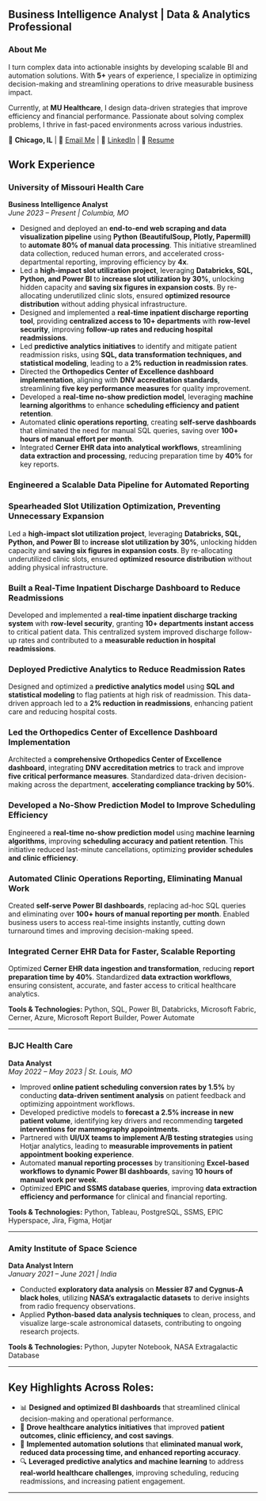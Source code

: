 ## Business Intelligence Analyst | Data & Analytics Professional  
### About Me  

I turn complex data into actionable insights by developing scalable BI and automation solutions. With **5+** years of experience, I specialize in optimizing decision-making and streamlining operations to drive measurable business impact.  

Currently, at **MU Healthcare**, I design data-driven strategies that improve efficiency and financial performance. Passionate about solving complex problems, I thrive in fast-paced environments across various industries.  

📍 **Chicago, IL** | 📧 [Email Me](mailto:mohity667@gmail.com) | 🔗 [LinkedIn](https://www.linkedin.com/in/mohity667) | 📄 [Resume](https://drive.google.com/file/d/1H_q7nGRXIO7dmUebB4Jvo90DkMmrj3dC/view?usp=sharing)  


## Work Experience

### **University of Missouri Health Care**  
**Business Intelligence Analyst**  
*June 2023 – Present | Columbia, MO*

- Designed and deployed an **end-to-end web scraping and data visualization pipeline** using **Python (BeautifulSoup, Plotly, Papermill)** to **automate 80% of manual data processing**. This initiative streamlined data collection, reduced human errors, and accelerated cross-departmental reporting, improving efficiency by **4x**.
- Led a **high-impact slot utilization project**, leveraging **Databricks, SQL, Python, and Power BI** to **increase slot utilization by 30%**, unlocking hidden capacity and **saving six figures in expansion costs**. By re-allocating underutilized clinic slots, ensured **optimized resource distribution** without adding physical infrastructure.
- Designed and implemented a **real-time inpatient discharge reporting tool**, providing **centralized access to 10+ departments** with **row-level security**, improving **follow-up rates and reducing hospital readmissions**.
- Led **predictive analytics initiatives** to identify and mitigate patient readmission risks, using **SQL, data transformation techniques, and statistical modeling**, leading to a **2% reduction in readmission rates**.
- Directed the **Orthopedics Center of Excellence dashboard implementation**, aligning with **DNV accreditation standards**, streamlining **five key performance measures** for quality improvement.
- Developed a **real-time no-show prediction model**, leveraging **machine learning algorithms** to enhance **scheduling efficiency and patient retention**.
- Automated **clinic operations reporting**, creating **self-serve dashboards** that eliminated the need for manual SQL queries, saving over **100+ hours of manual effort per month**.
- Integrated **Cerner EHR data into analytical workflows**, streamlining **data extraction and processing**, reducing preparation time by **40%** for key reports.

### **Engineered a Scalable Data Pipeline for Automated Reporting**  

### **Spearheaded Slot Utilization Optimization, Preventing Unnecessary Expansion**  
Led a **high-impact slot utilization project**, leveraging **Databricks, SQL, Python, and Power BI** to **increase slot utilization by 30%**, unlocking hidden capacity and **saving six figures in expansion costs**. By re-allocating underutilized clinic slots, ensured **optimized resource distribution** without adding physical infrastructure.

### **Built a Real-Time Inpatient Discharge Dashboard to Reduce Readmissions**  
Developed and implemented a **real-time inpatient discharge tracking system** with **row-level security**, granting **10+ departments instant access** to critical patient data. This centralized system improved discharge follow-up rates and contributed to a **measurable reduction in hospital readmissions**.

### **Deployed Predictive Analytics to Reduce Readmission Rates**  
Designed and optimized a **predictive analytics model** using **SQL and statistical modeling** to flag patients at high risk of readmission. This data-driven approach led to a **2% reduction in readmissions**, enhancing patient care and reducing hospital costs.

### **Led the Orthopedics Center of Excellence Dashboard Implementation**  
Architected a **comprehensive Orthopedics Center of Excellence dashboard**, integrating **DNV accreditation metrics** to track and improve **five critical performance measures**. Standardized data-driven decision-making across the department, **accelerating compliance tracking by 50%**.

### **Developed a No-Show Prediction Model to Improve Scheduling Efficiency**  
Engineered a **real-time no-show prediction model** using **machine learning algorithms**, improving **scheduling accuracy and patient retention**. This initiative reduced last-minute cancellations, optimizing **provider schedules and clinic efficiency**.

### **Automated Clinic Operations Reporting, Eliminating Manual Work**  
Created **self-serve Power BI dashboards**, replacing ad-hoc SQL queries and eliminating over **100+ hours of manual reporting per month**. Enabled business users to access real-time insights instantly, cutting down turnaround times and improving decision-making speed.

### **Integrated Cerner EHR Data for Faster, Scalable Reporting**  
Optimized **Cerner EHR data ingestion and transformation**, reducing **report preparation time by 40%**. Standardized **data extraction workflows**, ensuring consistent, accurate, and faster access to critical healthcare analytics.


**Tools & Technologies:** Python, SQL, Power BI, Databricks, Microsoft Fabric, Cerner, Azure, Microsoft Report Builder, Power Automate  

---

### **BJC Health Care**  
**Data Analyst**  
*May 2022 – May 2023 | St. Louis, MO*

- Improved **online patient scheduling conversion rates by 1.5%** by conducting **data-driven sentiment analysis** on patient feedback and optimizing appointment workflows.
- Developed predictive models to **forecast a 2.5% increase in new patient volume**, identifying key drivers and recommending **targeted interventions for mammography appointments**.
- Partnered with **UI/UX teams to implement A/B testing strategies** using Hotjar analytics, leading to **measurable improvements in patient appointment booking experience**.
- Automated **manual reporting processes** by transitioning **Excel-based workflows to dynamic Power BI dashboards**, saving **10 hours of manual work per week**.
- Optimized **EPIC and SSMS database queries**, improving **data extraction efficiency and performance** for clinical and financial reporting.

**Tools & Technologies:** Python, Tableau, PostgreSQL, SSMS, EPIC Hyperspace, Jira, Figma, Hotjar  

---

### **Amity Institute of Space Science**  
**Data Analyst Intern**  
*January 2021 – June 2021 | India*

- Conducted **exploratory data analysis** on **Messier 87 and Cygnus-A black holes**, utilizing **NASA’s extragalactic datasets** to derive insights from radio frequency observations.
- Applied **Python-based data analysis techniques** to clean, process, and visualize large-scale astronomical datasets, contributing to ongoing research projects.

**Tools & Technologies:** Python, Jupyter Notebook, NASA Extragalactic Database  

---

## **Key Highlights Across Roles:**
- 📊 **Designed and optimized BI dashboards** that streamlined clinical decision-making and operational performance.  
- 🏥 **Drove healthcare analytics initiatives** that improved **patient outcomes, clinic efficiency, and cost savings**.  
- 🤖 **Implemented automation solutions** that **eliminated manual work, reduced data processing time, and enhanced reporting accuracy**.  
- 🔍 **Leveraged predictive analytics and machine learning** to address **real-world healthcare challenges**, improving scheduling, reducing readmissions, and increasing patient engagement.  

---

